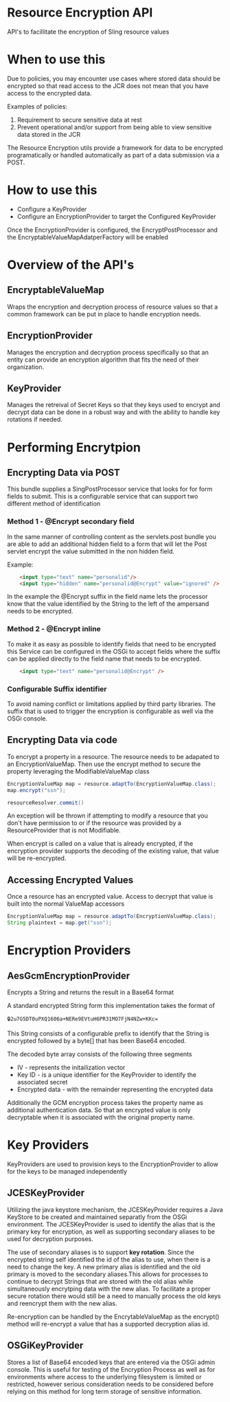 # Resource Encryption API
API's to facillitate the encryption of Sling resource values

# When to use this
Due to policies, you may encounter use cases where stored data should be encrypted so that read access to the JCR does not mean that you have access to the encrypted data.

Examples of policies:
1. Requirement to secure sensitive data at rest
2. Prevent operational and/or support from being able to view sensitive data stored in the JCR

The Resource Encryption utils provide a framework for data to be encrypted programatically or handled automatically as part of a data submission via a POST.

# How to use this
* Configure a KeyProvider
* Configure an EncryptionProvider to target the Configured KeyProvider

Once the EncryptionProvider is configured, the EncryptPostProcessor and the EncryptableValueMapAdatperFactory will be enabled 

# Overview of the API's
## EncryptableValueMap
Wraps the encryption and decryption process of resource values so that a common framework can be put in place to handle encryption needs.

## EncryptionProvider
Manages the encryption and decryption process specifically so that an entity can provide an encryption algorithm that fits the need of their organization.

## KeyProvider
Manages the retreival of Secret Keys so that they keys used to encrypt and decrypt data can be done in a robust way and with the ability to handle key rotations if needed.


# Performing Encrytpion

## Encrypting Data via POST
This bundle supplies a SingPostProcessor service that looks for for form fields to submit. This is a configurable service that can support two different method of identification

### Method 1 - @Encrypt secondary field
In the same manner of controlling content as the servlets.post bundle you are able to add an additional hidden field to a form that will let the Post servlet encrypt the value submitted in the non hidden field.

Example:
```html
    <input type="text" name="personalid"/>
    <input type="hidden" name="personalid@Encrypt" value="ignored" />
```

In the example the @Encrypt suffix in the field name lets the processor know that the value identified by the String to the left of the ampersand needs to be encrypted. 

### Method 2 - @Encrypt inline
To make it as easy as possible to identify fields that need to be encrypted this Service can be configured in the OSGi to accept fields where the suffix can be applied directly to the field name that needs to be encrypted.
```html
    <input type="text" name="personalid@Encrypt" />
```

### Configurable Suffix identifier
To avoid naming conflict or limitations applied by third party libraries. The suffix that is used to trigger the encryption is configurable as well via the OSGi console.

## Encrypting Data via code
To encrypt a property in a resource. The resource needs to be adapated to an EncryptionValueMap. Then use the encrypt method to secure the property leveraging the ModifiableValueMap class
```java
EncryptionValueMap map = resource.adaptTo(EncryptionValueMap.class);
map.encrypt("ssn");

resourceResolver.commit()
```
An exception will be thrown if attempting to modify a resource that you don't have permission to or if the resource was provided by a ResourceProvider that is not Modifiable.

When encrypt is called on a value that is already encrypted, if the encryption provider supports the decoding of the existing value, that value will be re-encrypted.


## Accessing Encrypted Values
Once a resource has an encrypted value. Access to decrypt that value is built into the normal ValueMap accessors
 ```java
EncryptionValueMap map = resource.adaptTo(EncryptionValueMap.class);
String plaintext = map.get("ssn");
```

# Encryption Providers

## AesGcmEncryptionProvider

Encrypts a String and returns the result in a Base64 format 

A standard encrypted String form this implementation takes the format of

    🔒2u7G5DT0uPXQ1606a+NERe9EVtuH6PR31MO7FjN4NZw+KKc=

This String consists of a configurable prefix to identify that the String is encrypted followed by a byte[] that has been Base64 encoded.

The decoded byte array consists of the following three segments
* IV - represents the initailization vector
* Key ID - is a unique identifier for the KeyProvider to identify the associated secret
* Encrypted data - with the remainder representing the encrypted data

Additionally the GCM encryption process takes the property name as additional authentication data. So that an encrypted value is only decryptable when it is associated with the original property name. 

# Key Providers
KeyProviders are used to provision keys to the EncryptionProvider to allow for the keys to be managed independently

## JCESKeyProvider
Utilizing the java keystore mechanism, the JCESKeyProvider requires a Java KeyStore to be created and maintained separatly from the OSGi environment. The JCESKeyProvider is used to identify the alias that is the primary key for encryption, as well as supporting secondary aliases to be used for decryption purposes.

The use of secondary aliases is to support **key rotation**. Since the encrypted string self identified the id of the alias to use, when there is a need to change the key. A new primary alias is identified and the old primary is moved to the secondary aliases.This allows for processes to continue to decrypt Strings that are stored with the old alias while simultaneously encrytping data with the new alias.
To facilitate a proper secure rotation there would still be a need to manually process the old keys and reencrypt them with the new alias. 

Re-encryption can be handled by the EncrytableValueMap as the encrypt() method will re-encrypt a value that has a supported decryption alias id.

## OSGiKeyProvider
Stores a list of Base64 encoded keys that are entered via the OSGi admin console. This is useful for testing of the Encryption Process as well as for environments where access to the underlying filesystem is limited or restricted, however serious consideration needs to be considered before relying on this method for long term storage of sensitive information.


